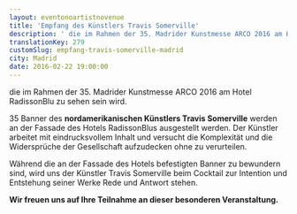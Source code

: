 ```yaml
---
layout: eventonoartistnovenue
title: 'Empfang des Künstlers Travis Somerville'
description: ' die im Rahmen der 35. Madrider Kunstmesse ARCO 2016 am Hotel RadissonBlu zu sehen sein wird. '
translationKey: 279
customSlug: empfang-travis-somerville-madrid
city: Madrid
date: 2016-02-22 19:00:00
---
```


 die im Rahmen der 35. Madrider Kunstmesse ARCO 2016 am Hotel RadissonBlu zu sehen sein wird. 

35 Banner des <strong>nordamerikanischen Künstlers Travis Somerville</strong> werden an der Fassade des Hotels RadissonBlus ausgestellt werden. Der Künstler arbeitet mit eindrucksvollem Inhalt und versucht die Komplexität und die Widersprüche der Gesellschaft aufzudecken ohne zu verurteilen. 

Während die an der Fassade des Hotels befestigten Banner zu bewundern sind, wird uns der Künstler Travis Somerville beim Cocktail zur Intention und Entstehung seiner Werke Rede und Antwort stehen.

<strong>Wir freuen uns auf Ihre Teilnahme an dieser besonderen Veranstaltung.</strong>

